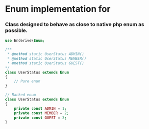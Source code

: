 # Enum implementation for 

### Class designed to behave as close to native php enum as possible. 

```php
use Enderive\Enum;

/**
 * @method static UserStatus ADMIN() 
 * @method static UserStatus MEMBER()
 * @method static UserStatus GUEST()
*/
class UserStatus extends Enum
{
    // Pure enum
}

// Backed enum
class UserStatus extends Enum
{
    private const ADMIN = 1;
    private const MEMBER = 2;
    private const GUEST = 3;
}
```
